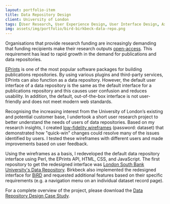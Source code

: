 ```yaml
---
layout: portfolio-item
title: Data Repository Design
client: University of London
tags: [User Research, User Experience Design, User Interface Design, Axure RP, HTML, CSS, Bootstrap, JavaScript, Perl]
img: assets/img/portfolio/bird-birkbeck-data-repo.png
---
```


Organisations that provide research funding are increasingly demanding that funding recipients make their research outputs [open-access](https://en.wikipedia.org/wiki/Open_access). This requirement has lead to rapid growth in the demand for publications and data repositories.

[EPrints](http://www.eprints.org/uk/) is one of the most popular software packages for building publications repositories. By using various plugins and third-party services, EPrints can also function as a data repository. However, the default user interface of a data repository is the same as the default interface for a publications repository and this causes user confusion and reduces usability. In addition, the default, out-of-the-box interface is not user-friendly and does not meet modern web standards.

Recognising the increasing interest from the University of London’s existing and potential customer base, I undertook a short user research project to better understand the needs of users of data repositories. Based on my research insights, I created [low-fidelity wireframes](http://8u3vew.axshare.com) (password: dataset) that demonstrated how "quick-win" changes could resolve many of the issues identified by users. I tested these wireframes with different users and made improvements based on user feedback.  

Using the wireframes as a basis, I redeveloped the default data repository interface using Perl, the EPrints API, HTML, CSS, and JavaScript. The first repository to get the redesigned interface was [London South Bank University's Data Repository](http://w01.lsbudrtest.da.ulcc.ac.uk). Birkbeck also implemented the redesigned interface for [BiRD](http://researchdata.bbk.ac.uk/) and requested additional features based on their specific requirements (e.g. a navigation menu on an individual dataset record page).

For a complete overview of the project, please download the [Data Repository Design Case Study](/assets/docs/portfolio/data-repository-design/data_repo_design_case_study.pdf).

